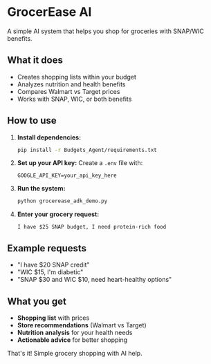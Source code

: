 # GrocerEase AI

A simple AI system that helps you shop for groceries with SNAP/WIC benefits.

## What it does

- Creates shopping lists within your budget
- Analyzes nutrition and health benefits
- Compares Walmart vs Target prices
- Works with SNAP, WIC, or both benefits

## How to use

1. **Install dependencies:**
   ```bash
   pip install -r Budgets_Agent/requirements.txt
   ```

2. **Set up your API key:**
   Create a `.env` file with:
   ```
   GOOGLE_API_KEY=your_api_key_here
   ```

3. **Run the system:**
   ```bash
   python grocerease_adk_demo.py
   ```

4. **Enter your grocery request:**
   ```
   I have $25 SNAP budget, I need protein-rich food
   ```

## Example requests

- "I have $20 SNAP credit"
- "WIC $15, I'm diabetic" 
- "SNAP $30 and WIC $10, need heart-healthy options"

## What you get

- **Shopping list** with prices
- **Store recommendations** (Walmart vs Target)
- **Nutrition analysis** for your health needs
- **Actionable advice** for better shopping

That's it! Simple grocery shopping with AI help.